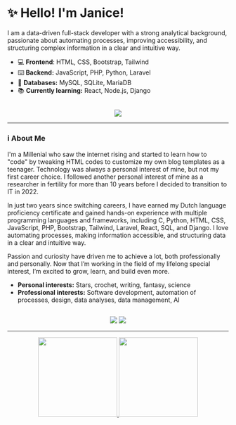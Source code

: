 # ✨ Hello! I'm Janice! 

I am a data-driven full-stack developer with a strong analytical background, passionate about automating processes, improving accessibility, and structuring complex information in a clear and intuitive way.

- 💻 **Frontend**: HTML, CSS, Bootstrap, Tailwind
- ⌨️ **Backend:** JavaScript, PHP, Python, Laravel
- 📓 **Databases:** MySQL, SQLite, MariaDB
- 📚 **Currently learning:** React, Node.js, Django

##
<p align="center">
  <a href="https://skillicons.dev">
    <img src="https://skillicons.dev/icons?i=html,bootstrap,c,css,js,mysql,sqlite,php,py,wordpress,laravel,tailwind,react,vite" />
  </a>
</p>

<hr height="1">

### ℹ About Me 

I'm a Millenial who saw the internet rising and started to learn how to "code" by tweaking HTML codes to customize my own blog templates as a teenager. Technology was always a personal interest of mine, but not my first career choice. I followed another personal interest of mine as a researcher in fertility for more than 10 years before I decided to transition to IT in 2022.

In just two years since switching careers, I have earned my Dutch language proficiency certificate and gained hands-on experience with multiple programming languages and frameworks, including C, Python, HTML, CSS, JavaScript, PHP, Bootstrap, Tailwind, Laravel, React, SQL, and Django. I love automating processes, making information accessible, and structuring data in a clear and intuitive way. 

Passion and curiosity have driven me to achieve a lot, both professionally and personally. Now that I’m working in the field of my lifelong special interest, I’m excited to grow, learn, and build even more.

- **Personal interests:** Stars, crochet, writing, fantasy, science
- **Professional interests:** Software development, automation of processes, design, data analyses, data management, AI

##

<div align="center"> 
  <a href = "mailto:janice.vilela@gmail.com"><img src="https://img.shields.io/badge/-Gmail-%23333?style=for-the-badge&logo=gmail&logoColor=white" target="_blank"></a>
  <a href="https://www.linkedin.com/in/janicevilela/" target="_blank"><img src="https://img.shields.io/badge/-LinkedIn-%230077B5?style=for-the-badge&logo=linkedin&logoColor=white" target="_blank"></a> 
  
</div>
<hr height="1">

<div align="center">
  <a href="https://github.com/janicemv">
  <img height="180em" src="https://github-readme-stats.vercel.app/api?username=janicemv&show_icons=true&theme=dracula&include_all_commits=true&count_private=true"/>
  <img height="180em" src="https://github-readme-stats.vercel.app/api/top-langs/?username=janicemv&layout=compact&theme=dracula&include_all_commits=true&count_private=true&show_icons=true"/>
</div>

